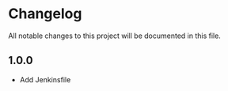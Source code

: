 # Changelog

All notable changes to this project will be documented in this file.

## 1.0.0

- Add Jenkinsfile
